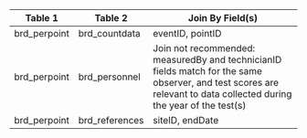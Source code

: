 |Table 1|Table 2|Join By Field(s)|
|------------|--------------|------------------|
|brd_perpoint|brd_countdata|eventID, pointID|
|brd_perpoint|brd_personnel|Join not recommended: measuredBy and technicianID fields match for the same observer, and test scores are relevant to data collected during the year of the test(s)|
|brd_perpoint|brd_references|siteID, endDate|
